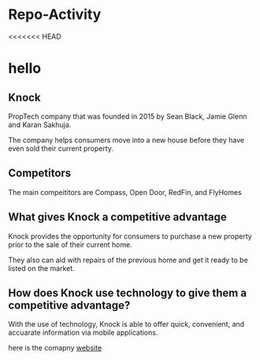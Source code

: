 # Repo-Activity
<<<<<<< HEAD

hello
=======
## Knock

PropTech company that was founded in 2015 by Sean Black, Jamie Glenn and Karan Sakhuja.

The company helps consumers move into a new house before they have even sold their current property.

## Competitors
The main compeititors are Compass, Open Door,  RedFin, and FlyHomes

## What gives Knock a competitive advantage

Knock provides the opportunity for consumers to purchase a new property prior to the sale of their current home.

They also can aid with repairs of the previous home and get it ready to be listed on the market.

## How does Knock use technology to give them a competitive advantage?

With the use of technology, Knock is able to offer quick, convenient, and accuarate information via mobile applications. 

here is the comapny [website](https://www.knock.com/about-us)
